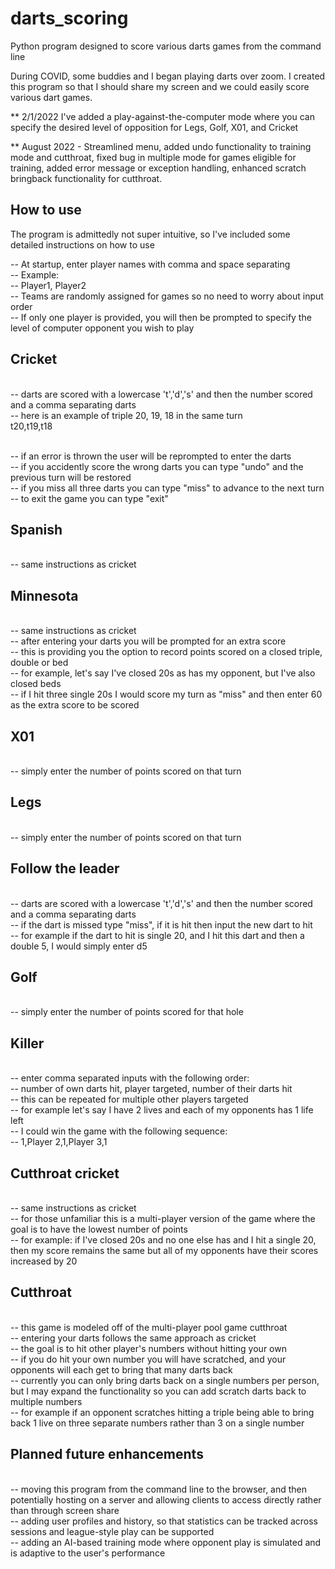 # darts_scoring
Python program designed to score various darts games from the command line

During COVID, some buddies and I began playing darts over zoom. I created this program so that I should share my screen and we could easily score various dart games.

** 2/1/2022 I've added a play-against-the-computer mode where you can specify the desired level of opposition for Legs, Golf, X01, and Cricket

** August 2022 - Streamlined menu, added undo functionality to training mode and cutthroat, fixed bug in multiple mode for games eligible for training,
added error message or exception handling, enhanced scratch bringback functionality for cutthroat.

## How to use
The program is admittedly not super intuitive, so I've included some detailed instructions on how to use

-- At startup, enter player names with comma and space separating
<br> -- Example:
<br> -- Player1, Player2
<br> -- Teams are randomly assigned for games so no need to worry about input order
<br> -- If only one player is provided, you will then be prompted to specify the level of computer opponent you wish to play

## Cricket
<br> -- darts are scored with a lowercase 't','d','s' and then the number scored and a comma separating darts
<br> -- here is an example of triple 20, 19, 18 in the same turn
<br> t20,t19,t18

<br> -- if an error is thrown the user will be reprompted to enter the darts
<br> -- if you accidently score the wrong darts you can type "undo" and the previous turn will be restored
<br> -- if you miss all three darts you can type "miss" to advance to the next turn
<br> -- to exit the game you can type "exit"

## Spanish
<br> -- same instructions as cricket

## Minnesota
<br> -- same instructions as cricket
<br> -- after entering your darts you will be prompted for an extra score
<br> -- this is providing you the option to record points scored on a closed triple, double or bed
<br> -- for example, let's say I've closed 20s as has my opponent, but I've also closed beds
<br> -- if I hit three single 20s I would score my turn as "miss" and then enter 60 as the extra score to be scored

## X01
<br> -- simply enter the number of points scored on that turn

## Legs
<br> -- simply enter the number of points scored on that turn

## Follow the leader
<br> -- darts are scored with a lowercase 't','d','s' and then the number scored and a comma separating darts
<br> -- if the dart is missed type "miss", if it is hit then input the new dart to hit
<br> -- for example if the dart to hit is single 20, and I hit this dart and then a double 5, I would simply enter d5

## Golf
<br> -- simply enter the number of points scored for that hole

## Killer
<br> -- enter comma separated inputs with the following order:
<br> -- number of own darts hit, player targeted, number of their darts hit
<br> -- this can be repeated for multiple other players targeted
<br> -- for example let's say I have 2 lives and each of my opponents has 1 life left
<br> -- I could win the game with the following sequence:
<br> -- 1,Player 2,1,Player 3,1

## Cutthroat cricket
<br> -- same instructions as cricket
<br> -- for those unfamiliar this is a multi-player version of the game where the goal is to have the lowest number of points
<br> -- for example: if I've closed 20s and no one else has and I hit a single 20, then my score remains the same but all of my opponents have their scores increased by 20

## Cutthroat
<br> -- this game is modeled off of the multi-player pool game cutthroat
<br> -- entering your darts follows the same approach as cricket
<br> -- the goal is to hit other player's numbers without hitting your own
<br> -- if you do hit your own number you will have scratched, and your opponents will each get to bring that many darts back
<br> -- currently you can only bring darts back on a single numbers per person, but I may expand the functionality so you can add scratch darts back to multiple numbers
<br> -- for example if an opponent scratches hitting a triple being able to bring back 1 live on three separate numbers rather than 3 on a single number

## Planned future enhancements
<br> -- moving this program from the command line to the browser, and then potentially hosting on a server and allowing clients to access directly rather than through screen share
<br> -- adding user profiles and history, so that statistics can be tracked across sessions and league-style play can be supported
<br> -- adding an AI-based training mode where opponent play is simulated and is adaptive to the user's performance
